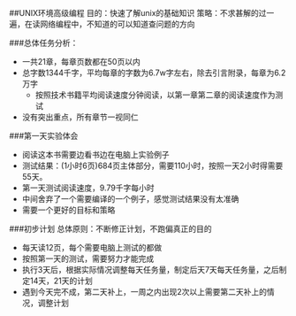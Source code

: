 ##UNIX环境高级编程
	目的：快速了解unix的基础知识
	策略：不求甚解的过一遍，在读网络编程中，不知道的可以知道查问题的方向
	
###总体任务分析：
* 一共21章，每章页数都在50页以内
* 总字数1344千字，平均每章的字数为6.7w字左右，除去引言附录，每章为6.2万字
	* 按照技术书籍平均阅读速度分钟阅读，以第一章第二章的阅读速度作为测试
* 没有突出重点，所有章节一视同仁

###第一天实验体会
* 阅读这本书需要边看书边在电脑上实验例子
* 测试结果：(1小时6页)684页主体部分，需要110小时，按照一天2小时得需要55天。
* 第一天测试阅读速度，9.79千字每小时
* 中间舍弃了一个需要编译的一个例子，感觉测试结果没有太准确
* 需要一个更好的目标和策略

###初步计划
	总体原则：不断修正计划，不跑偏真正的目的
* 每天读12页，每个需要电脑上测试的都做
* 按照第一天的测试，需要努力才能完成
* 执行3天后，根据实际情况调整每天任务量，制定后天7天每天任务量，之后制定14天，21天的计划
* 遇到今天完不成，第二天补上，一周之内出现2次以上需要第二天补上的情况，调整计划
